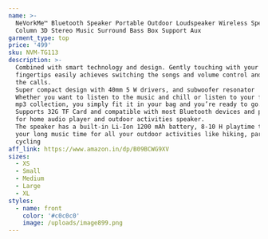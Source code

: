 ```yaml
---
name: >-
  NeVorkMe™ Bluetooth Speaker Portable Outdoor Loudspeaker Wireless Speaker Mini
  Column 3D Stereo Music Surround Bass Box Support Aux
garment_type: top
price: '499'
sku: NVM-TG113
description: >-
  Combined with smart technology and design. Gently touching with your
  fingertips easily achieves switching the songs and volume control and taking
  the calls.
  Super compact design with 40mm 5 W drivers, and subwoofer resonator
  Whether you want to listen to the music and chill or listen to your favorite
  mp3 collection, you simply fit it in your bag and you’re ready to go.
  Supports 32G TF Card and compatible with most Bluetooth devices and perfect
  for home audio player and outdoor activities speaker.
  The speaker has a built-in Li-Ion 1200 mAh battery, 8-10 H playtime to meet
  your long music time for all your outdoor activities like hiking, partying,
  cycling
aff_link: https://www.amazon.in/dp/B09BCWG9XV
sizes:
  - XS
  - Small
  - Medium
  - Large
  - XL
styles:
  - name: front
    color: '#c0c0c0'
    image: /uploads/image899.png
---
```

